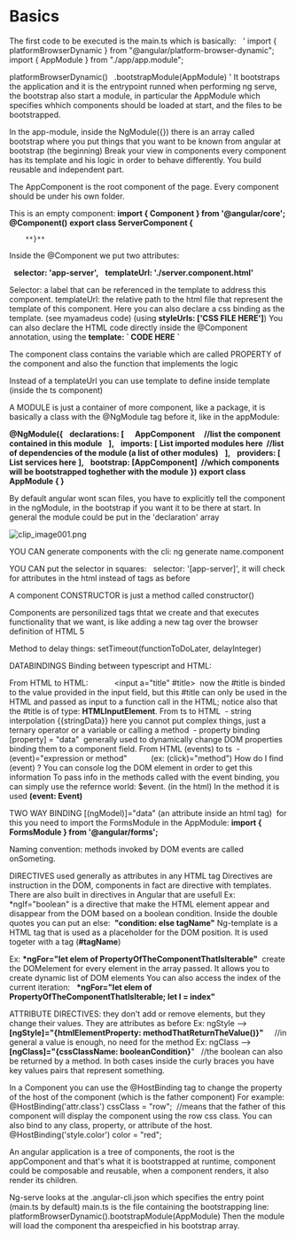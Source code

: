 # Basics

The first code to be executed is the main.ts which is basically:  
'
import { platformBrowserDynamic } from "@angular/platform-browser-dynamic";
import { AppModule } from "./app/app.module";

platformBrowserDynamic()
  .bootstrapModule(AppModule)
'
It bootstraps the application and it is the entrypoint runned when performing ng serve, the bootstrap also start a module, in particular the AppModule which specifies whhich components should be loaded at start, and the files to be bootstrapped.

In the app-module, inside the NgModule({}) there is an array called bootstrap where you put things that you want to be known from angular at bootstrap (the beginning)
Break your view in components every component has its template and his logic in order to behave differently.
You build reusable and independent part.

The AppComponent is the root component of the page.
Every component should be under his own folder.

This is an empty component:
		**import { Component } from '@angular/core';**
		**@Component()**
		**export class ServerComponent {**

		**}**
Inside the @Component we put two attributes:

  **selector: 'app-server',**
  **templateUrl: './server.component.html'**

Selector: a label that can be referenced in the template to address this component.
templateUrl: the relative path to the html file that represent the template of this component.
Here you can also declare a css binding as the template. (see myamadeus code) (using **styleUrls: \['CSS FILE HERE'\]**)
You can also declare the HTML code directly inside the @Component annotation, using the **template: \` CODE HERE \`**

The component class contains the variable which are called PROPERTY of the component and also the function that implements the logic

Instead of a templateUrl you can use template to define inside template (inside the ts component)

A MODULE is just a container of more component, like a package, it is basically a class with the @NgModule tag before it, like in the appModule:

**@NgModule({**
  **declarations: \[**
    **AppComponent     //list the component contained in this module**
  **\],**
  **imports: \[**
		**List imported modules here  //list of dependencies of the module (a list of other modules)**
  **\],**
  **providers: \[**
		**List services here**
**\],**
  **bootstrap: \[AppComponent\]  //which components will be bootstrapped toghether with the module**
**})**
**export class AppModule { }**

By default angular wont scan files, you have to explicitly tell the component in the ngModule, in the bootstrap if you want it to be there at start.
In general the module could be put in the 'declaration' array

![clip_image001.png](file:///C:/Users/rspinoni/AppData/Local/Temp/msohtmlclip1/01/clip_image001.png)

YOU CAN generate components with the cli: ng generate name.component

YOU CAN put the selector in squares:   selector: '\[app-server\]', it will check for attributes in the html instead of tags as before

A component CONSTRUCTOR is just a method called constructor()

Components are personilized tags thtat we create and that executes functionality that we want, is like adding a new tag over the browser definition of HTML 5

Method to delay things: setTimeout(functionToDoLater, delayInteger)

DATABINDINGS
Binding between typescript and HTML:

From HTML to HTML:
           <input a="title" #title>  now the #title is binded to the value provided in the input field, but this #title can only be used in the HTML and passed as input to a function call in the HTML; notice also that the #title is of type: **HTMLInputElement**.
From ts to HTML
		 - string interpolation {{stringData}} here you cannot put complex things, just a ternary operator or a variable or calling a method
		 - property binding \[property\] = "data"  generally used to dynamically change DOM properties binding them to a component field.
From HTML (events) to ts
		 - (event)="expression or method"           (ex: (click)="method")
How do I find (event) ? You can console log the DOM element in order to get this information
To pass info in the methods called with the event binding, you can simply use the refernce world: $event. (in the html)
In the method it is used **(event: Event)**

TWO WAY BINDING \[(ngModel)\]="data" (an attribute inside an html tag) 
for this you need to import the FormsModule in the AppModule: **import { FormsModule } from '@angular/forms';**

Naming convention: methods invoked by DOM events are called onSometing.

DIRECTIVES used generally as attributes in any HTML tag
Directives are instruction in the DOM, components in fact are directive with templates.
There are also built in directives in Angular that are usefull
Ex: \*ngIf="boolean" is a directive that make the HTML element appear and disappear from the DOM based on a boolean condition.
Inside the double quotes you can put an else:  **"condition: else tagName"**
Ng-template is a HTML tag that is used as a placeholder for the DOM position.
It is used togeter with a tag (**#tagName**)

Ex: **\*ngFor="let elem of PropertyOfTheComponentThatIsIterable"**  create the DOMelement for every element in the array passed.
It allows you to create dynamic list of DOM elements
You can also access the index of the current iteration:   **\*ngFor="let elem of PropertyOfTheComponentThatIsIterable; let I = index"**

ATTRIBUTE DIRECTIVES: they don't add or remove elements, but they change their values. They are attributes as before
Ex: ngStyle --> **\[ngStyle\]="{htmlElementProperty: methodThatReturnTheValue()}"**    
//in general a value is enough, no need for the method
Ex: ngClass --> **\[ngClass\]="{cssClassName: booleanCondition}**"   //the boolean can also be returned by a method.
In both cases inside the curly braces you have key values pairs that represent something.

In a Component you can use the @HostBinding tag to change the property of the host of the component (which is the father component)
For example: @HostBinding('attr.class') cssClass = "row";  //means that the father of this component will display the component using the row css class.
You can also bind to any class, property, or attribute of the host. @HostBinding('style.color') color = "red";

An angular application is a tree of components, the root is the appComponent and that's what it is bootstrapped at runtime, component could be composable and reusable, when a component renders, it also render its children.

Ng-serve looks at the .angular-cli.json which specifies the entry point (main.ts by default) main.ts is the file containing the bootstrapping line: platformBrowserDynamic().bootstrapModule(AppModule)
Then the module will load the component tha arespeicfied in his bootstrap array.
